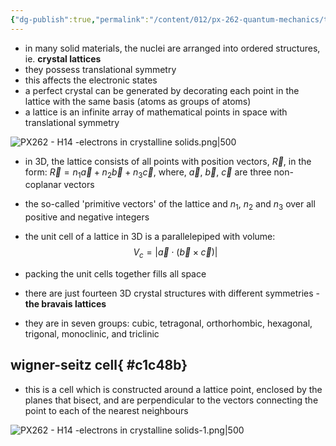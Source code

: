 ```yaml
---
{"dg-publish":true,"permalink":"/content/012/px-262-quantum-mechanics/term-2/k-crystalline-solids/px-262-k1-electrons-in-crystalline-solids/","noteIcon":"1","created":"2025-08-27T13:15:23.538+01:00","updated":"2025-03-13T12:43:30.000+00:00"}
---
```


- in many solid materials, the nuclei are arranged into ordered structures, ie. **crystal lattices**
- they possess translational symmetry
- this affects the electronic states
- a perfect crystal can be generated by decorating each point in the lattice with the same basis (atoms as groups of atoms)
- a lattice is an infinite array of mathematical points in space with translational symmetry

![PX262 - H14 -electrons in crystalline solids.png|500](/img/user/pics/PX262%20-%20H14%20-electrons%20in%20crystalline%20solids.png)

- in 3D, the lattice consists of all points with position vectors, $\vec R$, in the form: $\vec R = n_{1}\vec a + n_{2}\vec b + n_{3}\vec c$, where, $\vec a$, $\vec b$, $\vec c$ are three non-coplanar vectors
- the so-called 'primitive vectors' of the lattice and $n_{1}$, $n_2$ and $n_3$ over all positive and negative integers

- the unit cell of a lattice in 3D is a parallelepiped with volume: 
$$V_{c} = | \vec a \cdot (\vec b \times \vec c)|$$
- packing the unit cells together fills all space

- there are just fourteen 3D crystal structures with different symmetries - **the bravais lattices**
- they are in seven groups: cubic, tetragonal, orthorhombic, hexagonal, trigonal, monoclinic, and triclinic

## wigner-seitz cell{ #c1c48b}

- this is a cell which is constructed around a lattice point, enclosed by the planes that bisect, and are perpendicular to the vectors connecting the point to each of the nearest neighbours

![PX262 - H14 -electrons in crystalline solids-1.png|500](/img/user/pics/PX262%20-%20H14%20-electrons%20in%20crystalline%20solids-1.png)
